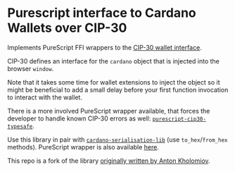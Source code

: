 Purescript interface to Cardano Wallets over CIP-30
=========================================================

Implements PureScript FFI wrappers to the [CIP-30 wallet interface](https://cips.cardano.org/cip/CIP-0030).

CIP-30 defines an interface for the `cardano` object that is injected into the browser `window`.

Note that it takes some time for wallet extensions to inject the object so it might be beneficial to add a small delay before your first function invocation to interact with the wallet.

There is a more involved PureScript wrapper available, that forces the developer to handle known CIP-30 errors as well: [`purescript-cip30-typesafe`](https://github.com/mlabs-haskell/purescript-cip30-typesafe).

Use this library in pair with [`cardano-serialisation-lib`](https://github.com/Emurgo/cardano-serialization-lib/) (use `to_hex`/`from_hex` methods). PureScript wrapper is also available [here](github.com/mlabs-haskell/purescript-cardano-serialization-lib).

This repo is a fork of the library [originally written by Anton Kholomiov](https://github.com/anton-k/purescript-cip30/).
